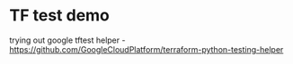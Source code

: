 # TF test demo
trying out google tftest helper - https://github.com/GoogleCloudPlatform/terraform-python-testing-helper